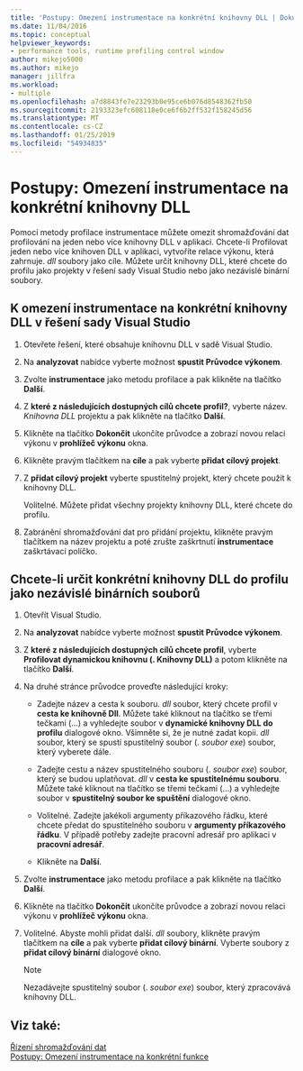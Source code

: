 ```yaml
---
title: 'Postupy: Omezení instrumentace na konkrétní knihovny DLL | Dokumentace Microsoftu'
ms.date: 11/04/2016
ms.topic: conceptual
helpviewer_keywords:
- performance tools, runtime profiling control window
author: mikejo5000
ms.author: mikejo
manager: jillfra
ms.workload:
- multiple
ms.openlocfilehash: a7d8843fe7e23293b0e95ce6b076d8548362fb50
ms.sourcegitcommit: 2193323efc608118e0ce6f6b2ff532f158245d56
ms.translationtype: MT
ms.contentlocale: cs-CZ
ms.lasthandoff: 01/25/2019
ms.locfileid: "54934835"
---
```

# <a name="how-to-limit-instrumentation-to-specific-dlls"></a>Postupy: Omezení instrumentace na konkrétní knihovny DLL

Pomocí metody profilace instrumentace můžete omezit shromažďování dat profilování na jeden nebo více knihovny DLL v aplikaci. Chcete-li Profilovat jeden nebo více knihoven DLL v aplikaci, vytvoříte relace výkonu, která zahrnuje. *dll* soubory jako cíle. Můžete určit knihovny DLL, které chcete do profilu jako projekty v řešení sady Visual Studio nebo jako nezávislé binární soubory.

## <a name="to-limit-instrumentation-to-specific-dlls-in-a-visual-studio-solution"></a>K omezení instrumentace na konkrétní knihovny DLL v řešení sady Visual Studio

1. Otevřete řešení, které obsahuje knihovnu DLL v sadě Visual Studio.

2. Na **analyzovat** nabídce vyberte možnost **spustit Průvodce výkonem**.

3. Zvolte **instrumentace** jako metodu profilace a pak klikněte na tlačítko **Další**.

4. Z **které z následujících dostupných cílů chcete profil?**, vyberte název. *Knihovna DLL* projektu a pak klikněte na tlačítko **Další**.

5. Klikněte na tlačítko **Dokončit** ukončíte průvodce a zobrazí novou relaci výkonu v **prohlížeč výkonu** okna.

6. Klikněte pravým tlačítkem na **cíle** a pak vyberte **přidat cílový projekt**.

7. Z **přidat cílový projekt** vyberte spustitelný projekt, který chcete použít k knihovny DLL.

     Volitelné. Můžete přidat všechny projekty knihovny DLL, které chcete do profilu.

8. Zabránění shromažďování dat pro přidání projektu, klikněte pravým tlačítkem na název projektu a poté zrušte zaškrtnutí **instrumentace** zaškrtávací políčko.

## <a name="to-specify-specific-dlls-to-profile-as-independent-binaries"></a>Chcete-li určit konkrétní knihovny DLL do profilu jako nezávislé binárních souborů

1. Otevřít Visual Studio.

2. Na **analyzovat** nabídce vyberte možnost **spustit Průvodce výkonem**.

3. Z **které z následujících dostupných cílů chcete profil**, vyberte **Profilovat dynamickou knihovnu (. Knihovny DLL)** a potom klikněte na tlačítko **Další**.

4. Na druhé stránce průvodce proveďte následující kroky:

    - Zadejte název a cesta k souboru. *dll* soubor, který chcete profil v **cesta ke knihovně Dll**. Můžete také kliknout na tlačítko se třemi tečkami (...) a vyhledejte soubor v **dynamické knihovny DLL do profilu** dialogové okno. Všimněte si, že je nutné zadat kopii. *dll* soubor, který se spustí spustitelný soubor (. *soubor exe*) soubor, který vyberete dále.

    - Zadejte cestu a název spustitelného souboru (. *soubor exe*) soubor, který se budou uplatňovat. *dll* v **cesta ke spustitelnému souboru**. Můžete také kliknout na tlačítko se třemi tečkami (...) a vyhledejte soubor v **spustitelný soubor ke spuštění** dialogové okno.

    - Volitelné. Zadejte jakékoli argumenty příkazového řádku, které chcete předat do spustitelného souboru v **argumenty příkazového řádku**. V případě potřeby zadejte pracovní adresář pro aplikaci v **pracovní adresář**.

    - Klikněte na **Další**.

5. Zvolte **instrumentace** jako metodu profilace a pak klikněte na tlačítko **Další**.

6. Klikněte na tlačítko **Dokončit** ukončíte průvodce a zobrazí novou relaci výkonu v **prohlížeč výkonu** okna.

7. Volitelné. Abyste mohli přidat další. *dll* soubory, klikněte pravým tlačítkem na **cíle** a pak vyberte **přidat cílový binární**. Vyberte soubory z **přidat cílový binární** dialogové okno.

    > [!NOTE]
    > Nezadávejte spustitelný soubor (. *soubor exe*) soubor, který zpracovává knihovny DLL.

## <a name="see-also"></a>Viz také:

[Řízení shromažďování dat](../profiling/controlling-data-collection.md)  
[Postupy: Omezení instrumentace na konkrétní funkce](../profiling/how-to-limit-instrumentation-to-specific-functions.md)
